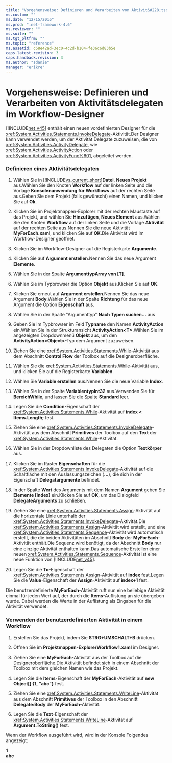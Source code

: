 ```yaml
---
title: "Vorgehensweise: Definieren und Verarbeiten von Aktivit&#228;tsdelegaten im Workflow-Designer | Microsoft Docs"
ms.custom: ""
ms.date: "12/15/2016"
ms.prod: ".net-framework-4.6"
ms.reviewer: ""
ms.suite: ""
ms.tgt_pltfrm: ""
ms.topic: "reference"
ms.assetid: c68e42ad-3ec0-4c2d-b104-fe36c6d83b5e
caps.latest.revision: 3
caps.handback.revision: 3
ms.author: "sdanie"
manager: "erikre"
---
```

# Vorgehensweise: Definieren und Verarbeiten von Aktivit&#228;tsdelegaten im Workflow-Designer
[!INCLUDE[net_v45](../ide/includes/net_v45_md.md)] enthält einen neuen vordefinierten Designer für die <xref:System.Activities.Statements.InvokeDelegate>\-Aktivität.Der Designer kann verwendet werden, um der Aktivität Delegate zuzuweisen, die von <xref:System.Activities.ActivityDelegate>, wie <xref:System.Activities.ActivityAction> oder <xref:System.Activities.ActivityFunc%601>, abgeleitet werden.  
  
### Definieren eines Aktivitätsdelegaten  
  
1.  Wählen Sie in [!INCLUDE[vs_current_short](../code-quality/includes/vs_current_short_md.md)]**Datei**, **Neues Projekt** aus.Wählen Sie den Knoten **Workflow** auf der linken Seite und die Vorlage **Konsolenanwendung für Workflows** auf der rechten Seite aus.Geben Sie dem Projekt \(falls gewünscht\) einen Namen, und klicken Sie auf **Ok**.  
  
2.  Klicken Sie im Projektmappen\-Explorer mit der rechten Maustaste auf das Projekt, und wählen Sie **Hinzufügen**, **Neues Element** aus.Wählen Sie den Knoten **Workflow** auf der linken Seite und die Vorlage **Aktivität** auf der rechten Seite aus.Nennen Sie die neue Aktivität **MyForEach.xaml**, und klicken Sie auf **OK**.Die Aktivität wird im Workflow\-Designer geöffnet.  
  
3.  Klicken Sie im Workflow\-Designer auf die Registerkarte **Argumente**.  
  
4.  Klicken Sie auf **Argument erstellen**.Nennen Sie das neue Argument **Elemente**.  
  
5.  Wählen Sie in der Spalte **ArgumenttypArray von \[T\]**.  
  
6.  Wählen Sie im Typbrowser die Option **Objekt** aus.Klicken Sie auf **OK**.  
  
7.  Klicken Sie erneut auf **Argument erstellen**.Nennen Sie das neue Argument **Body**.Wählen Sie in der Spalte **Richtung** für das neue Argument die Option **Eigenschaft** aus.  
  
8.  Wählen Sie in der Spalte "Argumenttyp" **Nach Typen suchen…** aus  
  
9. Geben Sie im Typbrowser im Feld **Typname** den Namen **ActivityAction** ein.Wählen Sie in der Strukturansicht **ActivityAction\<T\>**.Wählen Sie im angezeigten Dropdownmenü **Objekt** aus, um den **ActivityAction\<Object\>**\-Typ dem Argument zuzuweisen.  
  
10. Ziehen Sie eine <xref:System.Activities.Statements.While>\-Aktivität aus dem Abschnitt **Control Flow** der Toolbox auf die Designeroberfläche.  
  
11. Wählen Sie die <xref:System.Activities.Statements.While>\-Aktivität aus, und klicken Sie auf die Registerkarte **Variablen**.  
  
12. Wählen Sie **Variable erstellen** aus.Nennen Sie die neue Variable **Index**.  
  
13. Wählen Sie in der Spalte **VariablentypInt32** aus.Verwenden Sie für **BereichWhile**, und lassen Sie die Spalte **Standard** leer.  
  
14. Legen Sie die **Condition**\-Eigenschaft der <xref:System.Activities.Statements.While>\-Aktivität auf **index \< Items.Length;** fest.  
  
15. Ziehen Sie eine <xref:System.Activities.Statements.InvokeDelegate>\-Aktivität aus dem Abschnitt **Primitives** der Toolbox auf den **Text** der <xref:System.Activities.Statements.While>\-Aktivität.  
  
16. Wählen Sie in der Dropdownliste des Delegaten die Option **Textkörper** aus.  
  
17. Klicken Sie im Raster **Eigenschaften** für die <xref:System.Activities.Statements.InvokeDelegate>\-Aktivität auf die Schaltfläche mit den Auslassungszeichen \(**…**\), die sich in der Eigenschaft **Delegatargumente** befindet.  
  
18. In der Spalte **Wert** des Arguments mit dem Namen **Argument** geben Sie **Elemente \[Index\]** ein.Klicken Sie auf **OK**, um das Dialogfeld **DelegateArguments** zu schließen.  
  
19. Ziehen Sie eine <xref:System.Activities.Statements.Assign>\-Aktivität auf die horizontale Linie unterhalb der <xref:System.Activities.Statements.InvokeDelegate>\-Aktivität.Die <xref:System.Activities.Statements.Assign>\-Aktivität wird erstellt, und eine <xref:System.Activities.Statements.Sequence>\-Aktivität wird automatisch erstellt, die die beiden Aktivitäten im Abschnitt **Body** der **MyForEach**\-Aktivität enthält.Die Sequenz wird benötigt, da der Abschnitt **Body** nur eine einzige Aktivität enthalten kann.Das automatische Erstellen einer neuen <xref:System.Activities.Statements.Sequence>\-Aktivität ist eine neue Funktion von [!INCLUDE[net_v45](../ide/includes/net_v45_md.md)].  
  
20. Legen Sie die **To**\-Eigenschaft der <xref:System.Activities.Statements.Assign>\-Aktivität auf **index** fest.Legen Sie die **Value**\-Eigenschaft der **Assign**\-Aktivität auf **index\+1** fest.  
  
 Die benutzerdefinierte **MyForEach**\-Aktivität ruft nun eine beliebige Aktivität einmal für jeden Wert auf, der durch die **Items**\-Auflistung an sie übergeben wurde. Dabei werden die Werte in der Auflistung als Eingaben für die Aktivität verwendet.  
  
### Verwenden der benutzerdefinierten Aktivität in einem Workflow  
  
1.  Erstellen Sie das Projekt, indem Sie **STRG\+UMSCHALT\+B** drücken.  
  
2.  Öffnen Sie im **Projektmappen\-ExplorerWorkflow1.xaml** im Designer.  
  
3.  Ziehen Sie eine **MyForEach**\-Aktivität aus der Toolbox auf die Designeroberfläche.Die Aktivität befindet sich in einem Abschnitt der Toolbox mit dem gleichen Namen wie das Projekt.  
  
4.  Legen Sie die **Items**\-Eigenschaft der **MyForEach**\-Aktivität auf **new Object\[\] {1, "abc"}** fest.  
  
5.  Ziehen Sie eine <xref:System.Activities.Statements.WriteLine>\-Aktivität aus dem Abschnitt **Primitives** der Toolbox in den Abschnitt **Delegate:Body** der **MyForEach**\-Aktivität.  
  
6.  Legen Sie die **Text**\-Eigenschaft der <xref:System.Activities.Statements.WriteLine>\-Aktivität auf **Argument.ToString\(\)** fest.  
  
 Wenn der Workflow ausgeführt wird, wird in der Konsole Folgendes angezeigt:  
  
 **1**   
**abc**